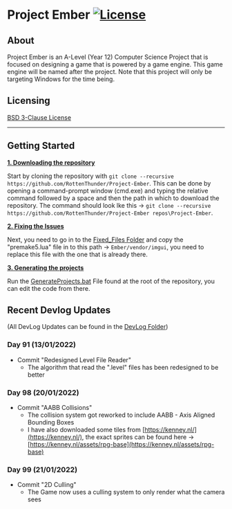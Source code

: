 # Project Ember [![License](https://img.shields.io/github/license/RottenThunder/Project-Ember.svg)](https://github.com/RottenThunder/Project-Ember/blob/master/LICENSE)

## About
Project Ember is an A-Level (Year 12) Computer Science Project that is focused on designing a game that is powered by a game engine. This game engine will be named after the project. Note that this project will only be targeting Windows for the time being.

## Licensing
[BSD 3-Clause License](https://github.com/RottenThunder/Project-Ember/blob/master/LICENSE)

***

## Getting Started
<ins>**1. Downloading the repository**</ins>

Start by cloning the repository with `git clone --recursive https://github.com/RottenThunder/Project-Ember`. This can be done by opening a command-prompt window (cmd.exe) and typing the relative command followed by a space and then the path in which to download the repository. The command should look lke this -> `git clone --recursive https://github.com/RottenThunder/Project-Ember repos\Project-Ember`.

<ins>**2. Fixing the Issues**</ins>

Next, you need to go in to the [Fixed_Files Folder](https://github.com/RottenThunder/Project-Ember/tree/master/Fixed_Files) and copy the "premake5.lua" file in to this path -> `Ember/vendor/imgui`, you need to replace this file with the one that is already there.

<ins>**3. Generating the projects**</ins>

Run the [GenerateProjects.bat](https://github.com/RottenThunder/Project-Ember/blob/master/GenerateProjects.bat) File found at the root of the repository, you can edit the code from there.

## Recent Devlog Updates
(All DevLog Updates can be found in the [DevLog Folder](https://github.com/RottenThunder/Project-Ember/tree/master/DevLog))

### Day 91 (13/01/2022)
- Commit "Redesigned Level File Reader"
    - The algorithm that read the ".level" files has been redesigned to be better

### Day 98 (20/01/2022)
- Commit "AABB Collisions"
    - The collision system got reworked to include AABB - Axis Aligned Bounding Boxes
    - I have also downloaded some tiles from [https://kenney.nl/](https://kenney.nl/), the exact sprites can be found here -> [https://kenney.nl/assets/rpg-base](https://kenney.nl/assets/rpg-base)

### Day 99 (21/01/2022)
- Commit "2D Culling"
    - The Game now uses a culling system to only render what the camera sees